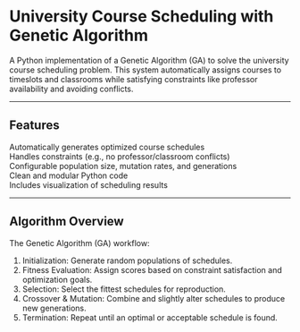 #  University Course Scheduling with Genetic Algorithm

A Python implementation of a Genetic Algorithm (GA) to solve the university course scheduling problem. This system automatically assigns courses to timeslots and classrooms while satisfying constraints like professor availability and avoiding conflicts.

---

##  Features
 Automatically generates optimized course schedules  
 Handles constraints (e.g., no professor/classroom conflicts)  
 Configurable population size, mutation rates, and generations  
 Clean and modular Python code  
 Includes visualization of scheduling results  

---
## Algorithm Overview

The Genetic Algorithm (GA) workflow:
 1. Initialization: Generate random populations of schedules.
 2. Fitness Evaluation: Assign scores based on constraint satisfaction and optimization goals.
 3. Selection: Select the fittest schedules for reproduction.
 4. Crossover & Mutation: Combine and slightly alter schedules to produce new generations.
 5. Termination: Repeat until an optimal or acceptable schedule is found.


